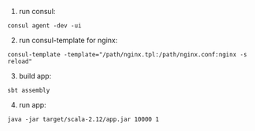 
1. run consul:

```
consul agent -dev -ui
```

2. run consul-template for nginx:

```
consul-template -template="/path/nginx.tpl:/path/nginx.conf:nginx -s reload"
```

3. build app:

```
sbt assembly
```

4. run app:

```
java -jar target/scala-2.12/app.jar 10000 1
```


